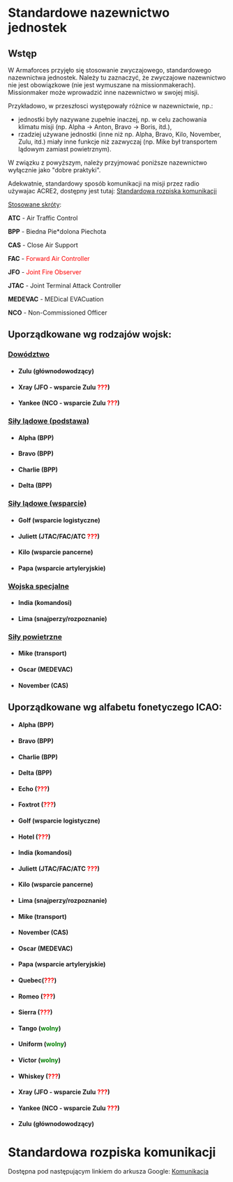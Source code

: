 # Standardowe nazewnictwo jednostek



## Wstęp

W Armaforces przyjęło się stosowanie zwyczajowego, standardowego nazewnictwa jednostek. Należy tu zaznaczyć, że zwyczajowe nazewnictwo nie jest obowiązkowe (nie jest wymuszane na missionmakerach). Missionmaker może wprowadzić inne nazewnictwo w swojej misji. 

Przykładowo, w przeszłosci występowały różnice w nazewnictwie, np.:
- jednostki były nazywane zupełnie inaczej, np. w celu zachowania klimatu misji (np. Alpha -> Anton, Bravo -> Boris, itd.),
- rzadziej używane jednostki (inne niż np. Alpha, Bravo, Kilo, November, Zulu, itd.) miały inne funkcje niż zazwyczaj (np. Mike był transportem lądowym zamiast powietrznym).

W związku z powyższym, należy przyjmować poniższe nazewnictwo wyłącznie jako "dobre praktyki". 

Adekwatnie, standardowy sposób komunikacji na misji przez radio używajac ACRE2, dostępny jest tutaj: 
[Standardowa rozpiska komunikacji](#Standardowa-rozpiska-komunikacji)

<u>Stosowane skróty</u>:

**ATC** - Air Traffic Control

**BPP** - Biedna Pie*dolona Piechota

**CAS** - Close Air Support

**FAC** - <span style="color:red">Forward Air Controller</span> <!-- prośba o potwierdzenie, potencjalnie wymagana dyskusja -->

**JFO** - <span style="color:red">Joint Fire Observer</span> <!-- prośba o potwierdzenie, potencjalnie wymagana dyskusja -->

**JTAC** - Joint Terminal Attack Controller

**MEDEVAC** - MEDical EVACuation

**NCO** - Non-Commissioned Officer



## Uporządkowane wg rodzajów wojsk:

### <u>Dowództwo</u>

- #### **Zulu** (głównodowodzący)

- #### **Xray** (JFO - wsparcie Zulu <span style="color:red">???</span>) <!-- prośba o potwierdzenie, potencjalnie wymagana dyskusja -->

- #### **Yankee** (NCO - wsparcie Zulu <span style="color:red">???</span>) <!-- prośba o potwierdzenie, potencjalnie wymagana dyskusja -->


### <u>Siły lądowe (podstawa)</u>

- #### **Alpha** (BPP)

- #### **Bravo** (BPP)

- #### **Charlie** (BPP)

- #### **Delta** (BPP)


### <u>Siły lądowe (wsparcie)</u>

- #### **Golf** (wsparcie logistyczne)

- #### **Juliett** (JTAC/FAC/ATC <span style="color:red">???</span>) <!-- prośba o potwierdzenie, potencjalnie wymagana dyskusja -->

- #### **Kilo** (wsparcie pancerne)

- #### **Papa** (wsparcie artyleryjskie) 


### <u>Wojska specjalne</u>

- #### **India** (komandosi)

- #### **Lima** (snajperzy/rozpoznanie)


### <u>Siły powietrzne</u>

- #### **Mike** (transport)

- #### **Oscar** (MEDEVAC)

- #### **November** (CAS)



## Uporządkowane wg alfabetu fonetyczego ICAO:

- #### **Alpha** (BPP)
- #### **Bravo** (BPP)
- #### **Charlie** (BPP)
- #### **Delta** (BPP)
- #### **Echo** (<span style="color:red">???</span>) <!-- jakiś rodzaj specjalsów? prośba o wsparcie -->
- #### **Foxtrot** (<span style="color:red">???</span>) <!-- jakiś rodzaj specjalsów? prośba o wsparcie --> 
- #### **Golf** (wsparcie logistyczne)
- #### **Hotel** (<span style="color:red">???</span>) <!-- nie pamiętam, prośba o wsparcie --> 
- #### **India** (komandosi)
- #### **Juliett** (JTAC/FAC/ATC <span style="color:red">???</span>) <!-- prośba o potwierdzenie, potencjalnie wymagana dyskusja -->
- #### **Kilo** (wsparcie pancerne)
- #### **Lima** (snajperzy/rozpoznanie)
- #### **Mike** (transport)
- #### **November** (CAS)
- #### **Oscar** (MEDEVAC)
- #### **Papa** (wsparcie artyleryjskie) 
- #### **Quebec**(<span style="color:red">???</span>) <!-- nie pamiętam, prośba o wsparcie --> 
- #### **Romeo** (<span style="color:red">???</span>) <!--  jakiś rodzaj specjalsów? nie pamiętam, prośba o wsparcie --> 
- #### **Sierra** (<span style="color:red">???</span>) <!--  jakiś rodzaj specjalsów? nie pamiętam, prośba o wsparcie --> 
- #### **Tango** (<span style="color:green">wolny</span>) <!-- prośba o potwierdzenie, potencjalnie wymagana dyskusja -->
- #### **Uniform** (<span style="color:green">wolny</span>) <!-- prośba o potwierdzenie, potencjalnie wymagana dyskusja -->
- #### **Victor** (<span style="color:green">wolny</span>) <!-- prośba o potwierdzenie, potencjalnie wymagana dyskusja -->
- #### **Whiskey** (<span style="color:red">???</span>) <!-- nie pamiętam, prośba o wsparcie --> 
- #### **Xray** (JFO - wsparcie Zulu <span style="color:red">???</span>) <!-- prośba o potwierdzenie, potencjalnie wymagana dyskusja -->
- #### **Yankee** (NCO - wsparcie Zulu <span style="color:red">???</span>) <!-- prośba o potwierdzenie, potencjalnie wymagana dyskusja -->
- #### **Zulu** (głównodowodzący)



# Standardowa rozpiska komunikacji

Dostępna pod następującym linkiem do arkusza Google: [Komunikacja](https://docs.google.com/spreadsheets/d/1gDA2t6YibfjD4XZMrUL5eZU3Ge1cIQzBiBfBN6-AW08/edit#gid=1772918807)